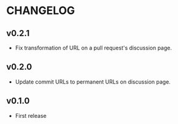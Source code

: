 # CHANGELOG

## v0.2.1

* Fix transformation of URL on a pull request's discussion page.

## v0.2.0

* Update commit URLs to permanent URLs on discussion page.

## v0.1.0

* First release
